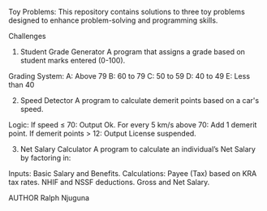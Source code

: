 Toy Problems:
This repository contains solutions to three toy problems designed to enhance problem-solving and programming skills.

Challenges

1. Student Grade Generator
A program that assigns a grade based on student marks entered (0-100).

Grading System:
A: Above 79
B: 60 to 79
C: 50 to 59
D: 40 to 49
E: Less than 40

2. Speed Detector
A program to calculate demerit points based on a car's speed.

Logic:
If speed ≤ 70: Output Ok.
For every 5 km/s above 70: Add 1 demerit point.
If demerit points > 12: Output License suspended.

3. Net Salary Calculator
A program to calculate an individual’s Net Salary by factoring in:

Inputs: Basic Salary and Benefits.
Calculations:
Payee (Tax) based on KRA tax rates.
NHIF and NSSF deductions.
Gross and Net Salary.

AUTHOR
Ralph Njuguna